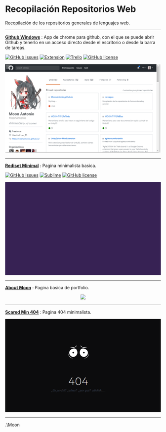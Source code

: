 # Recopilación Repositorios Web
Recopilación de los repositorios generales de lenguajes web.

---

[**Github Windows**][4] : App de chrome para github, con el que se puede abrir Github y tenerlo en un acceso directo desde el escritorio o desde la barra de tareas.

[![GitHub issues](https://img.shields.io/github/issues/MoonAntonio/github-windows.svg)](https://github.com/MoonAntonio/github-windows/issues)
[![Extension](https://img.shields.io/badge/Extension-Chrome-brightgreen.svg)](https://chrome.google.com/webstore/category/extensions?hl=es)
[![Trello](https://img.shields.io/badge/Trello-OFF-red.svg)](https://github.com/MoonAntonio/github-windows)
[![GitHub license](https://img.shields.io/badge/license-MIT-blue.svg)](https://raw.githubusercontent.com/MoonAntonio/github-windows/master/LICENSE)
<p align="center"><img src="https://github.com/MoonAntonio/github-windows/blob/master/prev.png?raw=true"></p>

---

[**Rediset Minimal**][1] : Pagina minimalista basica.

[![GitHub issues](https://img.shields.io/github/issues/MoonAntonio/rediset-minimal.svg)](https://github.com/MoonAntonio/rediset-minimal/issues)
[![Sublime](https://img.shields.io/badge/Sublime%20Text-2-lightgrey.svg)](https://www.sublimetext.com/)
[![GitHub license](https://img.shields.io/badge/license-Unlicense-blue.svg)](https://raw.githubusercontent.com/MoonAntonio/rediset-minimal/master/LICENSE)
<p align="center"><img src="https://github.com/MoonAntonio/rediset-minimal/blob/master/rediset.gif?raw=true"></p>

---

[**About Moon**][2] : Pagina basica de portfolio.

<p align="center"><img src="https://github.com/MoonAntonio/aboutmoon/blob/master/aboutmoonPrev.gif?raw=true"></p>

---

[**Scared Min 404**][3] : Pagina 404 minimalista.

<p align="center"><img src=https://github.com/MoonAntonio/scared-min-404/blob/master/prev404.gif></p>

---

.\Moon

[1]: https://github.com/MoonAntonio/rediset-minimal
[2]: https://github.com/MoonAntonio/aboutmoon
[3]: https://github.com/MoonAntonio/scared-min-404
[4]: https://github.com/MoonAntonio/github-windows
